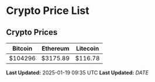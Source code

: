 # Crypto Price List

## Crypto Prices
| Bitcoin | Ethereum | Litecoin |
| ------- | -------- | -------- |
| $104296 | $3175.89 | $116.78 |
**Last Updated:** 2025-01-19 09:35 UTC
**Last Updated:** $DATE$
